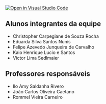 [![Open in Visual Studio Code](https://classroom.github.com/assets/open-in-vscode-c66648af7eb3fe8bc4f294546bfd86ef473780cde1dea487d3c4ff354943c9ae.svg)](https://classroom.github.com/online_ide?assignment_repo_id=8477706&assignment_repo_type=AssignmentRepo)

## Alunos integrantes da equipe

* Christopher Carpegiane de Souza Rocha
* Eduarda Silva Santos Nunis
* Felipe Azevedo Junqueira de Carvalho
* Kaio Henrique Lucio e Santos
* Victor Lima Sedlmaier

## Professores responsáveis

* Ilo Amy Saldanha Rivero
* João Carlos Oliveira Caetano
* Rommel Vieira Carneiro
